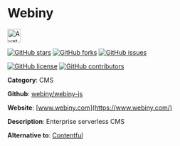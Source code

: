 
# Webiny 

<a href="https://www.webiny.com/"><img src="https://icons.duckduckgo.com/ip3/www.webiny.com.ico" alt="Avatar" width="30" height="30" /></a>

[![GitHub stars](https://img.shields.io/github/stars/webiny/webiny-js.svg?style=social&label=Star&maxAge=2592000)](https://GitHub.com/webiny/webiny-js/stargazers/) [![GitHub forks](https://img.shields.io/github/forks/webiny/webiny-js.svg?style=social&label=Fork&maxAge=2592000)](https://GitHub.com/webiny/webiny-js/network/) [![GitHub issues](https://img.shields.io/github/issues/webiny/webiny-js.svg)](https://GitHub.com/Nwebiny/webiny-js/issues/)

[![GitHub license](https://img.shields.io/github/license/webiny/webiny-js.svg)](https://github.com/webiny/webiny-js/blob/master/LICENSE) [![GitHub contributors](https://img.shields.io/github/contributors/webiny/webiny-js.svg)](https://GitHub.com/webiny/webiny-js/graphs/contributors/) 

**Category**: CMS

**Github**: [webiny/webiny-js](https://github.com/webiny/webiny-js)

**Website**: [www.webiny.com](https://www.webiny.com/)

**Description**:
Enterprise serverless CMS

**Alternative to**: [Contentful](https://www.contentful.com/)

